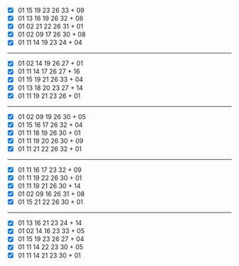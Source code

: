 - [x] 01 15 19 23 26 33 + 09
- [x] 01 13 16 19 26 32 + 08
- [x] 01 02 21 22 26 31 + 01
- [x] 01 02 09 17 26 30 + 08
- [x] 01 11 14 19 23 24 + 04
***
- [x] 01 02 14 19 26 27 + 01
- [x] 01 11 14 17 26 27 + 16
- [x] 01 15 19 21 26 33 + 04
- [x] 01 13 18 20 23 27 + 14
- [x] 01 11 19 21 23 26 + 01
***
- [x] 01 02 09 19 26 30 + 05
- [x] 01 15 16 17 26 32 + 04
- [x] 01 11 18 19 26 30 + 01
- [x] 01 11 19 20 26 30 + 09
- [x] 01 11 21 22 26 32 + 01
***
- [x] 01 11 16 17 23 32 + 09
- [x] 01 11 19 22 26 30 + 01
- [x] 01 11 19 21 26 30 + 14
- [x] 01 02 09 16 26 31 + 08
- [x] 01 15 21 22 26 30 + 01
***
- [x] 01 13 16 21 23 24 + 14
- [x] 01 02 14 16 23 33 + 05
- [x] 01 15 19 23 26 27 + 04
- [x] 01 11 14 22 23 30 + 05
- [x] 01 11 14 21 23 30 + 01
